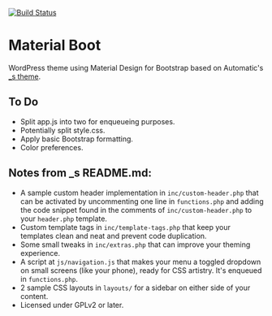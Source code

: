[![Build Status](https://travis-ci.org/jbradach/materialboot.svg?branch=master)](https://travis-ci.org/jbradach/materialboot)

Material Boot
=============

WordPress theme using Material Design for Bootstrap based on Automatic's [_s theme](http://underscores.me).

To Do
-----

* Split app.js into two for enqueueing purposes.
* Potentially split style.css.
* Apply basic Bootstrap formatting.
* Color preferences.

Notes from _s README.md:
------------------------

* A sample custom header implementation in `inc/custom-header.php` that can be activated by uncommenting one line in `functions.php` and adding the code snippet found in the comments of `inc/custom-header.php` to your `header.php` template.
* Custom template tags in `inc/template-tags.php` that keep your templates clean and neat and prevent code duplication.
* Some small tweaks in `inc/extras.php` that can improve your theming experience.
* A script at `js/navigation.js` that makes your menu a toggled dropdown on small screens (like your phone), ready for CSS artistry. It's enqueued in `functions.php`.
* 2 sample CSS layouts in `layouts/` for a sidebar on either side of your content.
* Licensed under GPLv2 or later.